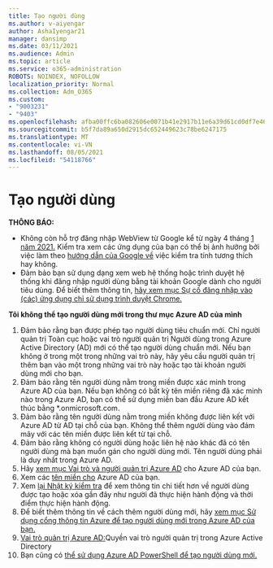 ```yaml
---
title: Tạo người dùng
ms.author: v-aiyengar
author: AshaIyengar21
manager: dansimp
ms.date: 03/11/2021
ms.audience: Admin
ms.topic: article
ms.service: o365-administration
ROBOTS: NOINDEX, NOFOLLOW
localization_priority: Normal
ms.collection: Adm_O365
ms.custom:
- "9003231"
- "9403"
ms.openlocfilehash: afba00ffc6ba082606e0071b41e2917b11e6a39d61cd0df7e468f0238f2ed8e8
ms.sourcegitcommit: b5f7da89a650d2915dc652449623c78be6247175
ms.translationtype: MT
ms.contentlocale: vi-VN
ms.lasthandoff: 08/05/2021
ms.locfileid: "54118766"
---
```

# <a name="create-user"></a>Tạo người dùng

**THÔNG BÁO:**

- Không còn hỗ trợ đăng nhập WebView từ Google kể từ ngày 4 tháng [1 năm 2021.](/azure/active-directory/external-identities/google-federation#deprecation-of-webview-sign-in-support) Kiểm tra xem các ứng dụng của bạn có thể bị ảnh hưởng bởi việc làm theo [hướng dẫn của Google về](https://go.microsoft.com/fwlink/?linkid=2157323) việc kiểm tra tính tương thích hay không.
- Đảm bảo bạn sử dụng dạng xem web hệ thống hoặc trình duyệt hệ thống khi đăng nhập người dùng bằng tài khoản Google dành cho người tiêu dùng. Để biết thêm thông tin, [hãy xem mục Sự cố đăng nhập vào (các) ứng dụng chỉ sử dụng trình duyệt Chrome.](/office365/troubleshoot/miscellaneous/chrome-behavior-affects-applications)

**Tôi không thể tạo người dùng mới trong thư mục Azure AD của mình**

1. Đảm bảo rằng bạn được phép tạo người dùng tiêu chuẩn mới. Chỉ người quản trị Toàn cục hoặc vai trò người quản trị Người dùng trong Azure Active Directory (AD) mới có thể tạo người dùng chuẩn mới. Nếu bạn không ở trong một trong những vai trò này, hãy yêu cầu người quản trị thêm bạn vào một trong những vai trò này hoặc tạo tài khoản người dùng mới cho bạn.
1. Đảm bảo rằng tên người dùng nằm trong miền được xác minh trong Azure AD của bạn. Nếu bạn không có bất kỳ tên miền riêng đã xác minh nào trong Azure AD, bạn có thể sử dụng miền ban đầu Azure AD kết thúc bằng *.onmicrosoft.com.
1. Đảm bảo rằng tên người dùng nằm trong miền không được liên kết với Azure AD từ AD tại chỗ của bạn. Không thể thêm người dùng vào đám mây với các tên miền được liên kết từ tại chỗ.
1. Đảm bảo rằng không có người dùng hoặc liên hệ nào khác đã có tên người dùng mà bạn muốn gán cho người dùng mới. Tên người dùng phải là duy nhất trong Azure AD.
1. Hãy [xem mục Vai trò và người quản trị Azure AD](https://portal.azure.com/#blade/Microsoft_AAD_IAM/ActiveDirectoryMenuBlade/RolesAndAdministrators) cho Azure AD của bạn.
1. Xem các [tên miền cho](https://portal.azure.com/#blade/Microsoft_AAD_IAM/ActiveDirectoryMenuBlade/RolesAndAdministrators) Azure AD của bạn.
1. Xem [lại Nhật ký kiểm tra](https://portal.azure.com/#blade/Microsoft_AAD_IAM/ActiveDirectoryMenuBlade/RolesAndAdministrators) để xem thông tin chi tiết hơn về người dùng được tạo hoặc xóa gần đây như người đã thực hiện hành động và thời điểm thực hiện hành động.
1. Để biết thêm thông tin về cách thêm người dùng mới, hãy [xem mục Sử dụng cổng thông tin Azure để tạo người dùng mới trong Azure AD của bạn.](/azure/active-directory/active-directory-users-create-azure-portal)
1. [Vai trò quản trị Azure AD:](/azure/active-directory/active-directory-assign-admin-roles)Quyền vai trò người quản trị trong Azure Active Directory
1. Bạn cũng có [thể sử dụng Azure AD PowerShell để tạo người dùng mới.](/powershell/module/azuread/new-azureaduser?view=azureadps-2.0)
